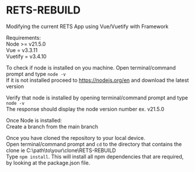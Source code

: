 # RETS-REBUILD
Modifying the current RETS App using Vue/Vuetify with Framework

Requirements:<br>
Node >= v21.5.0<br>
Vue = v3.3.11<br>
Vuetify = v3.4.10<br>


To check if node is installed on you machine. Open terminal/command prompt and type `node -v`<br>
If it is not installed proceed to https://nodejs.org/en and download the latest version<br>

Verify that node is installed by opening terminal/command prompt and type `node -v`<br>
The response should display the node version number ex. v21.5.0

Once Node is installed: <br>
Create a branch from the main branch<br>

Once you have cloned the repository to your local device.<br>
Open terminal/command prompt and `cd` to the directory that contains the clone ie C:\path\to\your\clone\RETS-REBUILD<br>
Type `npm install`. This will install all npm dependencies that are required, by looking at the package.json file.  




